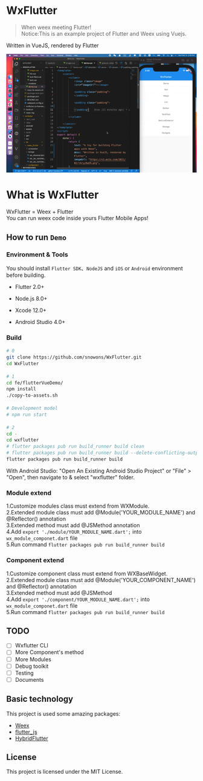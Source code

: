 # WxFlutter
> When weex meeting Flutter!  
> Notice:This is an example project of Flutter and Weex using Vuejs.

Written in VueJS, rendered by Flutter

![](./docs/images/demo.gif)

# What is WxFlutter
WxFlutter = Weex + Flutter  
You can run weex code inside yours Flutter Mobile Apps!


## How to run `Demo`

### Environment & Tools

You should install `Flutter SDK`、`NodeJS` and `iOS` or `Android` environment before building.

- Flutter 2.0+
  
- Node.js 8.0+
  
- Xcode 12.0+

- Android Studio 4.0+


### Build 
```bash
# 0 
git clone https://github.com/snowons/WxFlutter.git
cd WxFlutter

# 1
cd fe/flutterVueDemo/
npm install
./copy-to-assets.sh

# Development model 
# npm run start

# 2
cd -
cd wxflutter
# flutter packages pub run build_runner build clean
# flutter packages pub run build_runner build --delete-conflicting-outputs
flutter packages pub run build_runner build
```

With Android Studio: "Open An Existing Android Studio Project" or "File" > "Open", then navigate to & select "wxflutter" folder.

### Module extend

1.Customize modules class must extend from WXModule.  
2.Extended module class must add @Module('YOUR_MODULE_NAME') and @Reflector() annotation  
3.Extended method must add @JSMethod annotation  
4.Add `export './module/YOUR_MODULE_NAME.dart';` into `wx_module_componet.dart` file  
5.Run command `flutter packages pub run build_runner build`  

### Component extend

1.Customize component class must extend from WXBaseWidget.  
2.Extended module class must add @Module('YOUR_COMPONENT_NAME') and @Reflector() annotation  
3.Extended method must add @JSMethod  
4.Add `export './component/YOUR_MODULE_NAME.dart';` into `wx_module_componet.dart` file  
5.Run command `flutter packages pub run build_runner build`  


## TODO 

- [ ] Wxflutter CLI
- [ ] More Component's method
- [ ] More Modules
- [ ] Debug toolkit
- [ ] Testing
- [ ] Documents

## Basic technology

This project is used some amazing packages:

- [Weex](https://github.com/apache/incubator-weex)
- [flutter_js](https://github.com/abner/flutter_js)
- [HybridFlutter](https://github.com/githubliruiyuan/HybridFlutter)


## License

This project is licensed under the MIT License.
